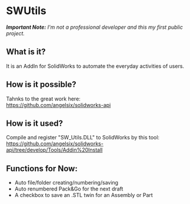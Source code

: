 # SWUtils
***Important Note:** I'm not a professional developer and this my first public project.*
## What is it?
It is an AddIn for SolidWorks to automate the everyday activities of users.

## How is it possible?
Tahnks to the great work here:  
https://github.com/angelsix/solidworks-api

## How is it used?
Compile and register "SW_Utils.DLL" to SolidWorks by this tool:  
https://github.com/angelsix/solidworks-api/tree/develop/Tools/Addin%20Install

## Functions for Now:
- Auto file/folder creating/numbering/saving  
- Auto renumbered Pack&Go for the next draft  
- A checkbox to save an .STL twin for an Assembly or Part  



